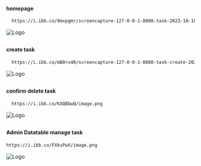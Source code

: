 
#### homepage 
```bash
  https://i.ibb.co/8mxpgmr/screencapture-127-0-0-1-8000-task-2023-10-18-00-50-02.png 
```
![Logo](https://i.ibb.co/8mxpgmr/screencapture-127-0-0-1-8000-task-2023-10-18-00-50-02.png)
##

#### create task
```bash
  https://i.ibb.co/mB0rx4R/screencapture-127-0-0-1-8000-task-create-2023-10-18-01-11-01.png 
```
![Logo](https://i.ibb.co/mB0rx4R/screencapture-127-0-0-1-8000-task-create-2023-10-18-01-11-01.png)

##

#### confirm delete task
```bash
  https://i.ibb.co/KXQBbwQ/image.png 
```
![Logo](https://i.ibb.co/KXQBbwQ/image.png)
##

#### Admin Datatable manage task
```bash
https://i.ibb.co/FXksPwV/image.png
```
![Logo](https://i.ibb.co/FXksPwV/image.png)

